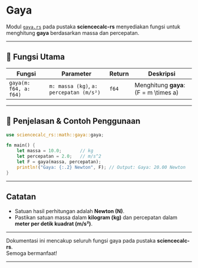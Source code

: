 # Gaya

Modul [`gaya.rs`](../src/math/gaya.rs) pada pustaka **sciencecalc-rs** menyediakan fungsi untuk menghitung **gaya** berdasarkan massa dan percepatan.

---

## 📍 Fungsi Utama

| Fungsi                | Parameter                  | Return  | Deskripsi                                  |
|-----------------------|---------------------------|---------|---------------------------------------------|
| `gaya(m: f64, a: f64)` | `m: massa (kg)`, `a: percepatan (m/s²)` | `f64`   | Menghitung **gaya**: \(F = m \times a\)    |

---

## 📍 Penjelasan & Contoh Penggunaan

```rust
use sciencecalc_rs::math::gaya::gaya;

fn main() {
    let massa = 10.0;       // kg
    let percepatan = 2.0;   // m/s^2
    let F = gaya(massa, percepatan);
    println!("Gaya: {:.2} Newton", F); // Output: Gaya: 20.00 Newton
}
```

---

## Catatan

- Satuan hasil perhitungan adalah **Newton (N)**.
- Pastikan satuan massa dalam **kilogram (kg)** dan percepatan dalam **meter per detik kuadrat (m/s²)**.

---

Dokumentasi ini mencakup seluruh fungsi gaya pada pustaka **sciencecalc-rs**.  
Semoga bermanfaat!

---
